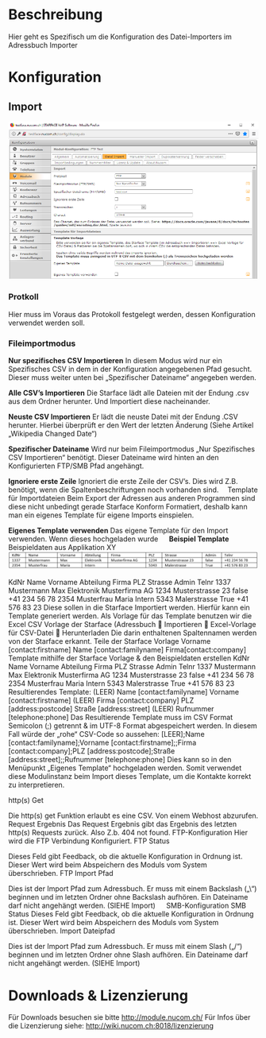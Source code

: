 <!-- TITLE: Quelle: Datei Importer -->
# Beschreibung
Hier geht es Spezifisch um die Konfiguration des Datei-Importers im Adressbuch Importer
# Konfiguration
## Import
![Datei Import 1](/uploads/adressbuch-importer/datei-import-1.png "Datei Import 1")
### Protkoll

Hier muss im Voraus das Protokoll festgelegt werden, dessen Konfiguration verwendet werden soll.

### Fileimportmodus

**Nur spezifisches CSV Importieren**
In diesem Modus wird nur ein Spezifisches CSV in dem in der Konfiguration angegebenen Pfad gesucht. Dieser muss weiter unten bei „Spezifischer Dateiname“ angegeben werden.

**Alle CSV’s Importieren**
Die Starface lädt alle Dateien mit der Endung .csv aus dem Ordner herunter. Und Importiert diese nacheinander.

**Neuste CSV Importieren**
Er lädt die neuste Datei mit der Endung .CSV herunter. Hierbei überprüft er den Wert der letzten Änderung (Siehe Artikel „Wikipedia Changed Date“)

**Spezifischer Dateiname**
Wird nur beim Fileimportmodus „Nur Spezifisches CSV Importieren“ benötigt. Dieser Dateiname wird hinten an den Konfigurierten FTP/SMB Pfad angehängt.

**Ignoriere erste Zeile**
Ignoriert die erste Zeile der CSV’s. Dies wird Z.B. benötigt, wenn die Spaltenbeschriftungen noch vorhanden sind. 
Template für Importdateien
Beim Export der Adressen aus anderen Programmen sind diese nicht unbedingt gerade Starface Konform Formatiert, deshalb kann man ein eigenes Template für eigene Imports einspielen.
 
 **Eigenes Template verwenden**
Das eigene Template für den Import verwenden. Wenn dieses hochgeladen wurde
  
**Beispiel Template**
Beispieldaten aus Applikation XY
![Vorlageappxy](/uploads/adressbuch-importer/vorlageappxy.png "Vorlageappxy")


KdNr	Name	Vorname	Abteilung	Firma	PLZ	Strasse	Admin	Telnr
1337	Mustermann	Max	Elektronik	Musterfirma AG	1234	Musterstrasse 23	false	+41 234 56 78
2354	Musterfrau	Maria	Intern		5343	Malerstrasse	True	+41 576 83 23
Diese sollen in die Starface Importiert werden. Hierfür kann ein Template generiert werden.
Als Vorlage für das Template benutzen wir die Excel CSV Vorlage der Starface (Adressbuch  Importieren  Excel-Vorlage für CSV-Datei  Herunterladen
Die darin enthaltenen Spaltennamen werden von der Starface erkannt.
Teile der Starface Vorlage
Vorname [contact:firstname]	Name [contact:familyname]	Firma[contact:company]
Template mithilfe der Starface Vorlage & den Beispieldaten erstellen
KdNr	Name	Vorname	Abteilung	Firma	PLZ	Strasse	Admin	Telnr
1337	Mustermann	Max	Elektronik	Musterfirma AG	1234	Musterstrasse 23	false	+41 234 56 78
2354	Musterfrau	Maria	Intern		5343	Malerstrasse	True	+41 576 83 23
Resultierendes Template:
(LEER)	Name [contact:familyname]	Vorname [contact:firstname]	(LEER)	Firma [contact:company]	PLZ [address:postcode]	Straße [address:street]	(LEER)	Rufnummer [telephone:phone]
Das Resultierende Template muss im CSV Format Semicolon (;) getrennt & im UTF-8 Format abgespeichert werden.
In diesem Fall würde der „rohe“ CSV-Code so aussehen:
[LEER];Name [contact:familyname];Vorname [contact:firstname];;Firma [contact:company];PLZ [address:postcode];Straße [address:street];;Rufnummer [telephone:phone]
Dies kann so in den Menüpunkt „Eigenes Template“ hochgeladen werden. Somit verwendet diese Modulinstanz beim Import dieses Template, um die Kontakte korrekt zu interpretieren.
 
 
http(s) Get
 
Die http(s) get Funktion erlaubt es eine CSV. Von einem Webhost abzurufen. 
Request Ergebnis
Das Request Ergebnis gibt das Ergebnis des letzten http(s) Requests zurück. Also Z.b. 404 not found.
FTP-Konfiguration
Hier wird die FTP Verbindung Konfiguriert. 
FTP Status

Dieses Feld gibt Feedback, ob die aktuelle Konfiguration in Ordnung ist. Dieser Wert wird beim Abspeichern des Moduls vom System überschrieben.
FTP Import Pfad

Dies ist der Import Pfad zum Adressbuch. Er muss mit einem Backslash („\“) beginnen und im letzten Ordner ohne Backslash aufhören. Ein Dateiname darf nicht angehängt werden. (SIEHE Import)
 
SMB-Konfiguration
SMB Status
Dieses Feld gibt Feedback, ob die aktuelle Konfiguration in Ordnung ist. Dieser Wert wird beim Abspeichern des Moduls vom System überschrieben.
Import Dateipfad

Dies ist der Import Pfad zum Adressbuch. Er muss mit einem Slash („/“) beginnen und im letzten Ordner ohne Slash aufhören. Ein Dateiname darf nicht angehängt werden. (SIEHE Import)

# Downloads & Lizenzierung
Für Downloads besuchen sie bitte http://module.nucom.ch/
Für Infos über die Lizenzierung siehe: http://wiki.nucom.ch:8018/lizenzierung
